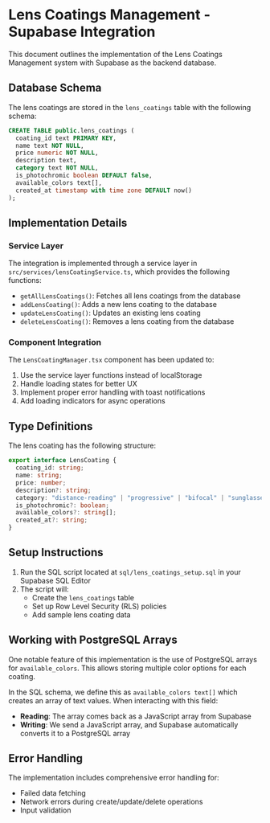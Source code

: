 # Lens Coatings Management - Supabase Integration

This document outlines the implementation of the Lens Coatings Management system with Supabase as the backend database.

## Database Schema

The lens coatings are stored in the `lens_coatings` table with the following schema:

```sql
CREATE TABLE public.lens_coatings (
  coating_id text PRIMARY KEY,
  name text NOT NULL,
  price numeric NOT NULL,
  description text,
  category text NOT NULL,
  is_photochromic boolean DEFAULT false,
  available_colors text[],
  created_at timestamp with time zone DEFAULT now()
);
```

## Implementation Details

### Service Layer

The integration is implemented through a service layer in `src/services/lensCoatingService.ts`, which provides the following functions:

- `getAllLensCoatings()`: Fetches all lens coatings from the database
- `addLensCoating()`: Adds a new lens coating to the database
- `updateLensCoating()`: Updates an existing lens coating
- `deleteLensCoating()`: Removes a lens coating from the database

### Component Integration

The `LensCoatingManager.tsx` component has been updated to:

1. Use the service layer functions instead of localStorage
2. Handle loading states for better UX
3. Implement proper error handling with toast notifications
4. Add loading indicators for async operations

## Type Definitions

The lens coating has the following structure:

```typescript
export interface LensCoating {
  coating_id: string;
  name: string;
  price: number;
  description?: string;
  category: "distance-reading" | "progressive" | "bifocal" | "sunglasses";
  is_photochromic?: boolean;
  available_colors?: string[];
  created_at?: string;
}
```

## Setup Instructions

1. Run the SQL script located at `sql/lens_coatings_setup.sql` in your Supabase SQL Editor
2. The script will:
   - Create the `lens_coatings` table
   - Set up Row Level Security (RLS) policies
   - Add sample lens coating data

## Working with PostgreSQL Arrays

One notable feature of this implementation is the use of PostgreSQL arrays for `available_colors`. This allows storing multiple color options for each coating.

In the SQL schema, we define this as `available_colors text[]` which creates an array of text values. When interacting with this field:

- **Reading**: The array comes back as a JavaScript array from Supabase
- **Writing**: We send a JavaScript array, and Supabase automatically converts it to a PostgreSQL array

## Error Handling

The implementation includes comprehensive error handling for:

- Failed data fetching
- Network errors during create/update/delete operations
- Input validation
